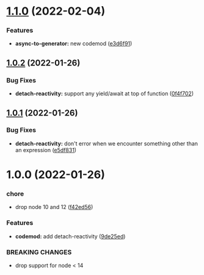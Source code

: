 # [1.1.0](https://github.com/NullVoxPopuli/ember-concurrency-codemods/compare/v1.0.2...v1.1.0) (2022-02-04)


### Features

* **async-to-generator:** new codemod ([e3d6f91](https://github.com/NullVoxPopuli/ember-concurrency-codemods/commit/e3d6f9162dd783d612da68a9e1e33d64cac0c449))

## [1.0.2](https://github.com/NullVoxPopuli/ember-concurrency-codemods/compare/v1.0.1...v1.0.2) (2022-01-26)


### Bug Fixes

* **detach-reactivity:** support any yield/await at top of function ([0f4f702](https://github.com/NullVoxPopuli/ember-concurrency-codemods/commit/0f4f7026be36b7ac305a57b17b247a57085a49e0))

## [1.0.1](https://github.com/NullVoxPopuli/ember-concurrency-codemods/compare/v1.0.0...v1.0.1) (2022-01-26)


### Bug Fixes

* **detach-reactivity:** don't error when we encounter something other than an expression ([e5df831](https://github.com/NullVoxPopuli/ember-concurrency-codemods/commit/e5df8314d4809c2a003c5b56c438da99c7f71378))

# 1.0.0 (2022-01-26)


### chore

* drop node 10 and 12 ([f42ed56](https://github.com/NullVoxPopuli/ember-concurrency-codemods/commit/f42ed56ee65eece3560b3602ada3b0266ae10edc))


### Features

* **codemod:** add detach-reactivity ([9de25ed](https://github.com/NullVoxPopuli/ember-concurrency-codemods/commit/9de25ed635e73c2c326548e4c2f7193abd1bca5b))


### BREAKING CHANGES

* drop support for node < 14

